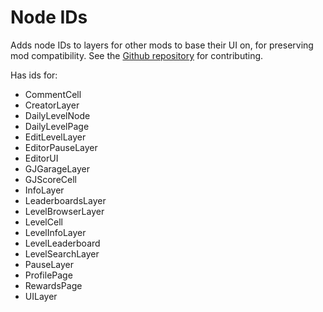 # Node IDs

Adds node IDs to layers for other mods to base their UI on, for preserving mod compatibility. See the [Github repository](https://github.com/geode-sdk/NodeIDs) for contributing.

Has ids for:

- CommentCell
- CreatorLayer
- DailyLevelNode
- DailyLevelPage
- EditLevelLayer
- EditorPauseLayer
- EditorUI
- GJGarageLayer
- GJScoreCell
- InfoLayer
- LeaderboardsLayer
- LevelBrowserLayer
- LevelCell
- LevelInfoLayer
- LevelLeaderboard
- LevelSearchLayer
- PauseLayer
- ProfilePage
- RewardsPage
- UILayer
